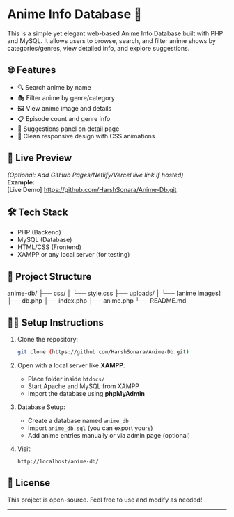 # Anime Info Database 🎌

This is a simple yet elegant web-based Anime Info Database built with PHP and MySQL. It allows users to browse, search, and filter anime shows by categories/genres, view detailed info, and explore suggestions.

## 🌐 Features

- 🔍 Search anime by name
- 🎭 Filter anime by genre/category
- 🖼️ View anime image and details
- 📋 Episode count and genre info
- 🧠 Suggestions panel on detail page
- 💅 Clean responsive design with CSS animations

## 🚀 Live Preview

*(Optional: Add GitHub Pages/Netlify/Vercel live link if hosted)*  
**Example:**  
[Live Demo] https://github.com/HarshSonara/Anime-Db.git

## 🛠️ Tech Stack

- PHP (Backend)
- MySQL (Database)
- HTML/CSS (Frontend)
- XAMPP or any local server (for testing)

## 📁 Project Structure

anime-db/
├── css/
│ └── style.css
├── uploads/
│ └── [anime images]
├── db.php
├── index.php
├── anime.php
└── README.md


## 🧑‍💻 Setup Instructions

1. Clone the repository:
    ```bash
    git clone (https://github.com/HarshSonara/Anime-Db.git)
    ```

2. Open with a local server like **XAMPP**:
   - Place folder inside `htdocs/`
   - Start Apache and MySQL from XAMPP
   - Import the database using **phpMyAdmin**

3. Database Setup:
   - Create a database named `anime_db`
   - Import `anime_db.sql` (you can export yours)
   - Add anime entries manually or via admin page (optional)

4. Visit:
    ```
    http://localhost/anime-db/
    ```

## 📄 License

This project is open-source. Feel free to use and modify as needed!

---

